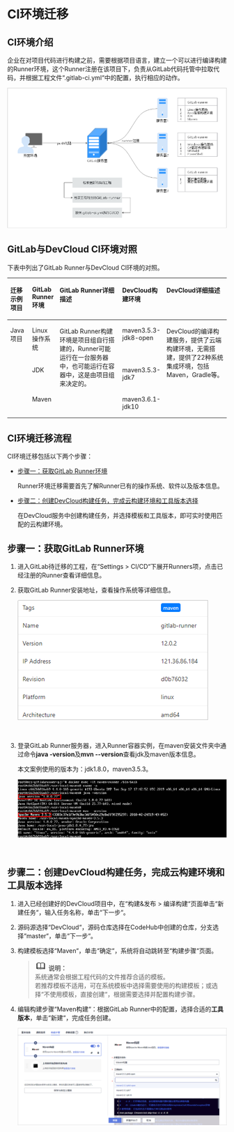 # **CI环境迁移**<a name="devcloud_migration_0010"></a>

## **CI环境介绍**<a name="section617215583119"></a>

企业在对项目代码进行构建之前，需要根据项目语言，建立一个可以进行编译构建的Runner环境，这个Runner注册在该项目下，负责从GitLab代码托管中拉取代码，并根据工程文件“.gitlab-ci.yml“中的配置，执行相应的动作。

![](figures/GitLabCICDMigration_001_RunnerEnv.png)

## **GitLab与DevCloud CI环境对照**<a name="section20664530194415"></a>

下表中列出了GitLab Runner与DevCloud CI环境的对照。

<a name="table19485195543513"></a>
<table><thead align="left"><tr id="row4485195593518"><th class="cellrowborder" valign="top" width="10%" id="mcps1.1.6.1.1"><p id="p1048515514358"><a name="p1048515514358"></a><a name="p1048515514358"></a><strong id="b13792128363"><a name="b13792128363"></a><a name="b13792128363"></a>迁移示例项目</strong></p>
</th>
<th class="cellrowborder" valign="top" width="10%" id="mcps1.1.6.1.2"><p id="p104854552358"><a name="p104854552358"></a><a name="p104854552358"></a><strong id="b15649551143619"><a name="b15649551143619"></a><a name="b15649551143619"></a>GitLab Runner环境</strong></p>
</th>
<th class="cellrowborder" valign="top" width="30%" id="mcps1.1.6.1.3"><p id="p134861955133517"><a name="p134861955133517"></a><a name="p134861955133517"></a><strong id="b665375118367"><a name="b665375118367"></a><a name="b665375118367"></a>GitLab Runner详细描述</strong></p>
</th>
<th class="cellrowborder" valign="top" width="20%" id="mcps1.1.6.1.4"><p id="p1948635523510"><a name="p1948635523510"></a><a name="p1948635523510"></a><strong id="b8653951183611"><a name="b8653951183611"></a><a name="b8653951183611"></a>DevCloud构建环境</strong></p>
</th>
<th class="cellrowborder" valign="top" width="30%" id="mcps1.1.6.1.5"><p id="p84868557356"><a name="p84868557356"></a><a name="p84868557356"></a><strong id="b6654951173612"><a name="b6654951173612"></a><a name="b6654951173612"></a>DevCloud详细描述</strong></p>
</th>
</tr>
</thead>
<tbody><tr id="row18486195573510"><td class="cellrowborder" rowspan="3" valign="top" width="10%" headers="mcps1.1.6.1.1 "><p id="p17486115514355"><a name="p17486115514355"></a><a name="p17486115514355"></a>Java项目</p>
</td>
<td class="cellrowborder" valign="top" width="10%" headers="mcps1.1.6.1.2 "><p id="p16486145511355"><a name="p16486145511355"></a><a name="p16486145511355"></a>Linux操作系统</p>
</td>
<td class="cellrowborder" rowspan="3" valign="top" width="30%" headers="mcps1.1.6.1.3 "><p id="p64861255193515"><a name="p64861255193515"></a><a name="p64861255193515"></a>GitLab Runner构建环境是项目组自行搭建的，Runner可能运行在一台服务器中，也可能运行在容器中，这是由项目组来决定的。</p>
</td>
<td class="cellrowborder" valign="top" width="20%" headers="mcps1.1.6.1.4 "><p id="p174861455203515"><a name="p174861455203515"></a><a name="p174861455203515"></a>maven3.5.3-jdk8-open</p>
</td>
<td class="cellrowborder" rowspan="3" valign="top" width="30%" headers="mcps1.1.6.1.5 "><p id="p1486175563512"><a name="p1486175563512"></a><a name="p1486175563512"></a>DevCloud的编译构建服务，提供了云端构建环境，无需搭建，提供了22种系统集成环境，包括Maven，Gradle等。</p>
</td>
</tr>
<tr id="row1948645573519"><td class="cellrowborder" valign="top" headers="mcps1.1.6.1.1 "><p id="p16486105553514"><a name="p16486105553514"></a><a name="p16486105553514"></a>JDK</p>
</td>
<td class="cellrowborder" valign="top" headers="mcps1.1.6.1.2 "><p id="p1948695543519"><a name="p1948695543519"></a><a name="p1948695543519"></a>maven3.5.3-jdk7</p>
</td>
</tr>
<tr id="row94861355123512"><td class="cellrowborder" valign="top" headers="mcps1.1.6.1.1 "><p id="p94866555352"><a name="p94866555352"></a><a name="p94866555352"></a>Maven</p>
</td>
<td class="cellrowborder" valign="top" headers="mcps1.1.6.1.2 "><p id="p348605523512"><a name="p348605523512"></a><a name="p348605523512"></a>maven3.6.1-jdk10</p>
</td>
</tr>
</tbody>
</table>

## **CI环境迁移流程**<a name="section1969133719115"></a>

CI环境迁移包括以下两个步骤：

-   [步骤一：获取GitLab Runner环境](#section96451434131312)

    Runner环境迁移需要首先了解Runner已有的操作系统、软件以及版本信息。

-   [步骤二：创建DevCloud构建任务，完成云构建环境和工具版本选择](#section58678201410)

    在DevCloud服务中创建构建任务，并选择模板和工具版本，即可实时使用匹配的云构建环境。


## **步骤一：获取GitLab Runner环境**<a name="section96451434131312"></a>

1.  进入GitLab待迁移的工程，在“Settings  \>  CI/CD“下展开Runners项，点击已经注册的Runner查看详细信息。
2.  获取GitLab Runner安装地址，查看操作系统等详细信息。

    ![](figures/GitLabCICDMigration_003_RunnerInfo.png)

      

3.  登录GitLab Runner服务器，进入Runner容器实例，在maven安装文件夹中通过命令**java -version**及**mvn --version**查看jdk及maven版本信息。

    本文案例使用的版本为：jdk1.8.0，maven3.5.3。

    ![](figures/GitLabCICDMigration_004_RunnerMaven.png)

      


## **步骤二：创建DevCloud构建任务，完成云构建环境和工具版本选择**<a name="section58678201410"></a>

1.  进入已经创建好的DevCloud项目中，在“构建&发布  \>  编译构建“页面单击“新建任务“，输入任务名称，单击“下一步“。
2.  源码源选择“DevCloud“，源码仓库选择在CodeHub中创建的仓库，分支选择“master“，单击“下一步“。
3.  构建模板选择“Maven“，单击“确定“，系统将自动跳转至“构建步骤“页面。

    >![](public_sys-resources/icon-note.gif) **说明：**   
    >系统通常会根据工程代码的文件推荐合适的模板。  
    >若推荐模板不适用，可在系统模板中选择需要使用的构建模板；或选择“不使用模板，直接创建“，根据需要选择并配置构建步骤。  

4.  编辑构建步骤“Maven构建“：根据GitLab Runner中的配置，选择合适的**工具版本**，单击“新建“，完成任务创建。

    ![](figures/GitLabCICDMigration_008_DevcloudCIVersion.png)

      


